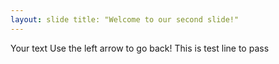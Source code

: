 ```yaml
---
layout: slide title: "Welcome to our second slide!"
--- 
```

Your text Use the left arrow to go back!
This is test line to pass 
